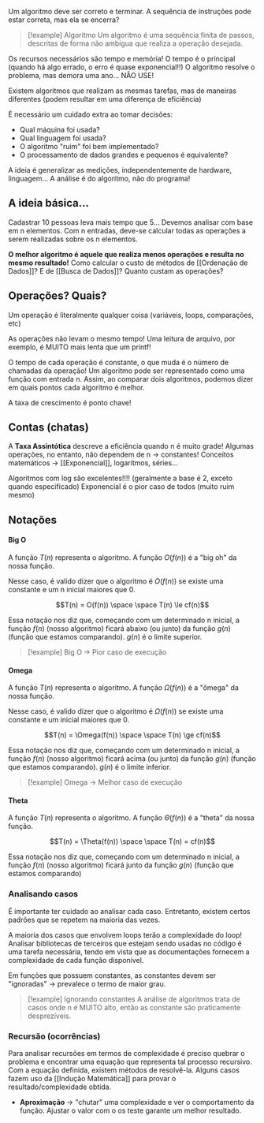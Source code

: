 Um algoritmo deve ser correto e terminar.
A sequência de instruções pode estar correta, mas ela se encerra?

> [!example] Algoritmo
>Um algoritmo é uma sequência finita de passos, descritas de forma não ambígua que realiza a operação desejada.

Os recursos necessários são tempo e memória!
O tempo é o principal (quando há algo errado, o erro é quase exponencial!!)
O algoritmo resolve o problema, mas demora uma ano... NÃO USE!

Existem algoritmos que realizam as mesmas tarefas, mas de maneiras diferentes (podem resultar em uma diferença de eficiência)

É necessário um cuidado extra ao tomar decisões:
- Qual máquina foi usada?
- Qual linguagem foi usada?
- O algoritmo "ruim" foi bem implementado?
- O processamento de dados grandes e pequenos é equivalente?

A ideia é generalizar as medições, independentemente de hardware, linguagem...
A análise é do algoritmo, não do programa!

## A ideia básica...
Cadastrar 10 pessoas leva mais tempo que 5... Devemos analisar com base em n elementos.
Com n entradas, deve-se calcular todas as operações a serem realizadas sobre os n elementos.

**O melhor algoritmo é aquele que realiza menos operações e resulta no mesmo resultado!**
Como calcular o custo de métodos de [[Ordenação de Dados]]? E de [[Busca de Dados]]? Quanto custam as operações?

## Operações? Quais?
Um operação é literalmente qualquer coisa (variáveis, loops, comparações, etc)

As operações não levam o mesmo tempo!
Uma leitura de arquivo, por exemplo, é MUITO mais lenta que um printf!

O tempo de cada operação é constante, o que muda é o número de chamadas da operação!
Um algoritmo pode ser representado como uma função com entrada n.
Assim, ao comparar dois algoritmos, podemos dizer em quais pontos cada algoritmo é melhor.

A taxa de crescimento é ponto chave!

## Contas (chatas)
A <strong>Taxa Assintótica</strong> descreve a eficiência quando n é muito grade!
Algumas operações, no entanto, não dependem de n -> constantes!
Conceitos matemáticos -> [[Exponencial]], logaritmos, séries...

Algoritmos com log são excelentes!!!! (geralmente a base é 2, exceto quando especificado)
Exponencial é o pior caso de todos (muito ruim mesmo)

## Notações

#### Big O
A função $T(n)$ representa o algoritmo.
A função $O(f(n))$ é a "big oh" da nossa função.

Nesse caso, é valido dizer que o algoritmo é $O(f(n))$ se existe uma constante e um n inicial maiores que 0.

$$T(n) = O(f(n)) \space \space T(n) \le cf(n)$$

Essa notação nos diz que, começando com um determinado n inicial, a função $f(n)$ (nosso algoritmo) ficará abaixo (ou junto) da função $g(n)$ (função que estamos comparando).
$g(n)$ é o limite superior. 

>[!example] Big O -> Pior caso de execução

  
#### Omega
A função $T(n)$ representa o algoritmo.
A função $\Omega(f(n))$ é a "ômega" da nossa função.

Nesse caso, é valido dizer que o algoritmo é $\Omega(f(n))$ se existe uma constante e um inicial maiores que 0.

$$T(n) = \Omega(f(n)) \space \space T(n) \ge cf(n)$$

Essa notação nos diz que, começando com um determinado n inicial, a função $f(n)$ (nosso algoritmo) ficará acima (ou junto) da função $g(n)$ (função que estamos comparando).
$g(n)$ é o limite inferior.

>[!example] Omega -> Melhor caso de execução


#### Theta
A função $T(n)$ representa o algoritmo.
A função $\Theta(f(n))$ é a "theta" da nossa função.

$$T(n) = \Theta(f(n)) \space \space T(n) = cf(n)$$

Essa notação nos diz que, começando com um determinado n inicial, a função $f(n)$ (nosso algoritmo) ficará junto da função $g(n)$ (função que estamos comparando)


### Analisando casos
É importante ter cuidado ao analisar cada caso. Entretanto, existem certos padrões que se repetem na maioria das vezes.

A maioria dos casos que envolvem loops terão a complexidade do loop!
Analisar bibliotecas de terceiros que estejam sendo usadas no código é uma tarefa necessária, tendo em vista que as documentações fornecem a complexidade de cada função disponível.

Em funções que possuem constantes, as constantes devem ser "ignoradas" -> prevalece o termo de maior grau.

>[!example] Ignorando constantes
>A análise de algoritmos trata de casos onde n é MUITO alto, então as constante são praticamente desprezíveis.


### Recursão (ocorrências)
Para analisar recursões em termos de complexidade é preciso quebrar o problema e encontrar uma equação que representa tal processo recursivo.
Com a equação definida, existem métodos de resolvê-la. Alguns casos fazem uso da [[Indução Matemática]] para provar o resultado/complexidade obtida.

- **Aproximação** -> "chutar" uma complexidade e ver o comportamento da função. Ajustar o valor com o os teste garante um melhor resultado.

